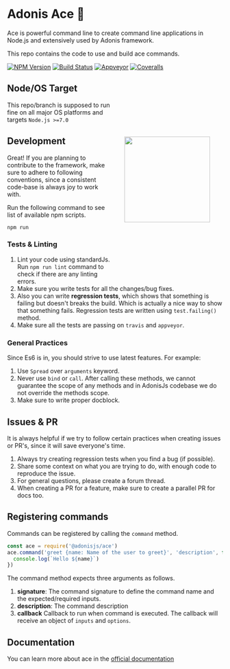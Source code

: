 # Adonis Ace :triangular_ruler:

Ace is powerful command line to create command line applications in Node.js and extensively used by Adonis framework.

This repo contains the code to use and build ace commands.

[![NPM Version][npm-image]][npm-url]
[![Build Status][travis-image]][travis-url]
[![Appveyor][appveyor-image]][appveyor-url]
[![Coveralls][coveralls-image]][coveralls-url]

<img src="http://res.cloudinary.com/adonisjs/image/upload/q_100/v1497112678/adonis-purple_pzkmzt.svg" width="200px" align="right" hspace="30px" vspace="140px">

## Node/OS Target

This repo/branch is supposed to run fine on all major OS platforms and targets `Node.js >=7.0`

## Development

Great! If you are planning to contribute to the framework, make sure to adhere to following conventions, since a consistent code-base is always joy to work with.

Run the following command to see list of available npm scripts.

```
npm run
```

### Tests & Linting

1. Lint your code using standardJs. Run `npm run lint` command to check if there are any linting errors.
2. Make sure you write tests for all the changes/bug fixes.
3. Also you can write **regression tests**, which shows that something is failing but doesn't breaks the build. Which is actually a nice way to show that something fails. Regression tests are written using `test.failing()` method.
4. Make sure all the tests are passing on `travis` and `appveyor`.

### General Practices

Since Es6 is in, you should strive to use latest features. For example:

1. Use `Spread` over `arguments` keyword.
2. Never use `bind` or `call`. After calling these methods, we cannot guarantee the scope of any methods and in AdonisJs codebase we do not override the methods scope.
3. Make sure to write proper docblock.

## Issues & PR

It is always helpful if we try to follow certain practices when creating issues or PR's, since it will save everyone's time.

1. Always try creating regression tests when you find a bug (if possible).
2. Share some context on what you are trying to do, with enough code to reproduce the issue.
3. For general questions, please create a forum thread.
4. When creating a PR for a feature, make sure to create a parallel PR for docs too.


## Registering commands
Commands can be registered by calling the `command` method.
```js
const ace = require('@adonisjs/ace')
ace.command('greet {name: Name of the user to greet}', 'description', function ({ name }) {
  console.log(`Hello ${name}`)
})
```

The command method expects three arguments as follows.

1. **signature**: The command signature to define the command name and the expected/required inputs.
2. **description**: The command description
3. **callback** Callback to run when command is executed. The callback will receive an object of `inputs` and `options`.

## Documentation
You can learn more about ace in the [official documentation](http://adonisjs.com/ace)

[appveyor-image]: https://img.shields.io/appveyor/ci/thetutlage/ace/master.svg?style=flat-square

[appveyor-url]: https://ci.appveyor.com/project/thetutlage/ace

[npm-image]: https://img.shields.io/npm/v/@adonisjs/ace.svg?style=flat-square
[npm-url]: https://npmjs.org/package/@adonisjs/ace

[travis-image]: https://img.shields.io/travis/adonisjs/ace/master.svg?style=flat-square
[travis-url]: https://travis-ci.org/adonisjs/ace

[coveralls-image]: https://img.shields.io/coveralls/adonisjs/ace/develop.svg?style=flat-square

[coveralls-url]: https://coveralls.io/github/adonisjs/ace
